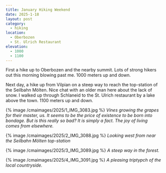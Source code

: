 ```yaml
---
title: January Hiking Weekend
date: 2025-1-18
layout: post
category:
  - hiking
location:
  - Oberbozen
  - St. Ulrich Restaurant
elevation:
  - 1000
  - 1100
---
```


First a hike up to Oberbozen and the nearby summit. Lots of strong hikers
out this morning blowing past me. 1000 meters up and down.

Next day, a hike up from Vilpian on a steep way to reach the top-station
of the Seilbahn Mölten. Nice chat with an older man here about the lack
of snow. I walked up through Schlaneid to the St. Ulrich restaurant by
a lake above the town. 1100 meters up and down.

{% image /cmaimages/2025/1_IMG_3083.jpg %}
*Vines growing the grapes for their master, us. It seems to be the price
of existence to be born into bondage. But is this really so bad? It is
simply a fact. The joy of living comes from elsewhere.*

{% image /cmaimages/2025/2_IMG_3088.jpg %}
*Looking west from near the Seilbahn Mölten top-station*

{% image /cmaimages/2025/3_IMG_3089.jpg %}
*A steep way in the forest.*

{% image /cmaimages/2025/4_IMG_3091.jpg %}
*A pleasing triptypch of the local countryside.*
